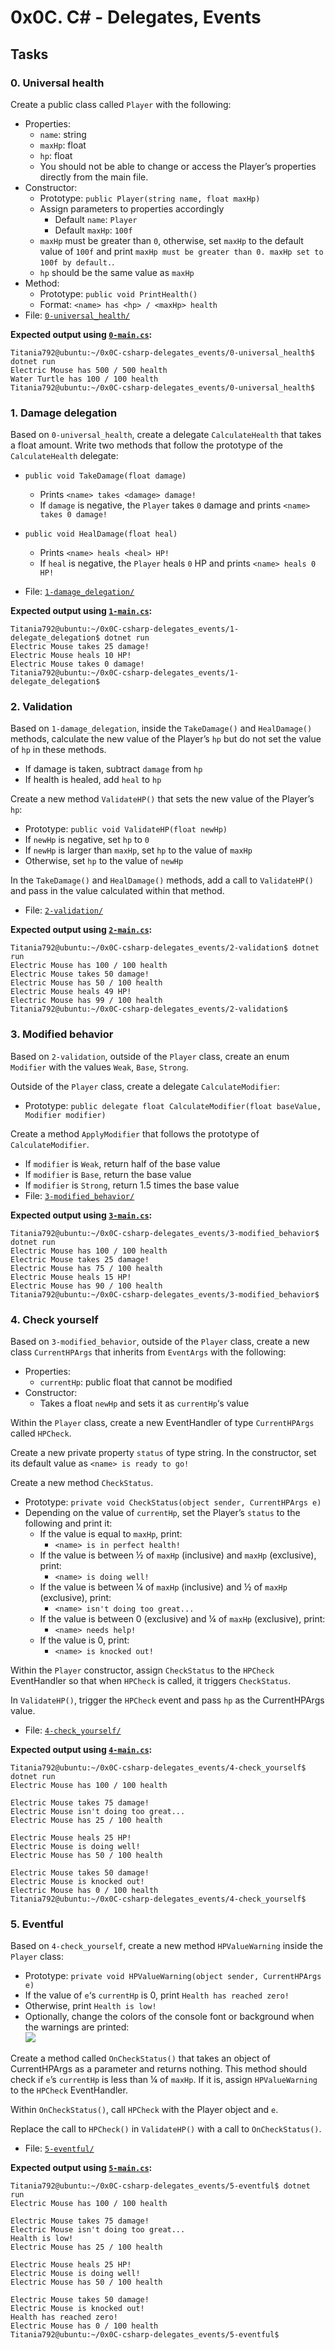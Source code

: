 # 0x0C. C# - Delegates, Events
## Tasks

### 0. Universal health
Create a public class called  `Player`  with the following:

-   Properties:
    -   `name`: string
    -   `maxHp`: float
    -   `hp`: float
    -   You should not be able to change or access the Player’s properties directly from the main file.
-   Constructor:
    -   Prototype:  `public Player(string name, float maxHp)`
    -   Assign parameters to properties accordingly
        -   Default  `name`:  `Player`
        -   Default  `maxHp`:  `100f`
    -   `maxHp`  must be greater than  `0`, otherwise, set  `maxHp`  to the default value of  `100f`  and print  `maxHp must be greater than 0. maxHp set to 100f by default.`.
    -   `hp`  should be the same value as  `maxHp`
-   Method:
    -   Prototype:  `public void PrintHealth()`
    -   Format:  `<name> has <hp> / <maxHp> health`
-   File:  [`0-universal_health/`](https://github.com/Titania792/holbertonschool-csharp/tree/main/0x0C-csharp-delegates_events/0-universal_health)

**Expected output using [`0-main.cs`](https://github.com/Titania792/holbertonschool-csharp/blob/main/0x0C-csharp-delegates_events/0-universal_health/0-main.cs):**
```
Titania792@ubuntu:~/0x0C-csharp-delegates_events/0-universal_health$ dotnet run
Electric Mouse has 500 / 500 health
Water Turtle has 100 / 100 health
Titania792@ubuntu:~/0x0C-csharp-delegates_events/0-universal_health$ 

```


### 1. Damage delegation

Based on  `0-universal_health`, create a delegate  `CalculateHealth`  that takes a float amount. Write two methods that follow the prototype of the  `CalculateHealth`  delegate:

-   `public void TakeDamage(float damage)`
    
    -   Prints  `<name> takes <damage> damage!`
    -   If  `damage`  is negative, the  `Player`  takes  `0`  damage and prints  `<name> takes 0 damage!`
-   `public void HealDamage(float heal)`
    
    -   Prints  `<name> heals <heal> HP!`
    -   If  `heal`  is negative, the  `Player`  heals  `0`  HP and prints  `<name> heals 0 HP!`
   -   File:  [`1-damage_delegation/`](https://github.com/Titania792/holbertonschool-csharp/tree/main/0x0C-csharp-delegates_events/1-damage_delegation)

**Expected output using [`1-main.cs`](https://github.com/Titania792/holbertonschool-csharp/blob/main/0x0C-csharp-delegates_events/1-damage_delegation/1-main.cs):**
```
Titania792@ubuntu:~/0x0C-csharp-delegates_events/1-delegate_delegation$ dotnet run
Electric Mouse takes 25 damage!
Electric Mouse heals 10 HP!
Electric Mouse takes 0 damage!
Titania792@ubuntu:~/0x0C-csharp-delegates_events/1-delegate_delegation$

```

### 2. Validation

Based on  `1-damage_delegation`, inside the  `TakeDamage()`  and  `HealDamage()`  methods, calculate the new value of the Player’s  `hp`  but do not set the value of  `hp`  in these methods.

-   If damage is taken, subtract  `damage`  from  `hp`
-   If health is healed, add  `heal`  to  `hp`

Create a new method  `ValidateHP()`  that sets the new value of the Player’s  `hp`:

-   Prototype:  `public void ValidateHP(float newHp)`
-   If  `newHp`  is negative, set  `hp`  to  `0`
-   If  `newHp`  is larger than  `maxHp`, set  `hp`  to the value of  `maxHp`
-   Otherwise, set  `hp`  to the value of  `newHp`

In the  `TakeDamage()`  and  `HealDamage()`  methods, add a call to  `ValidateHP()`  and pass in the value calculated within that method.
-   File:  [`2-validation/`](https://github.com/Titania792/holbertonschool-csharp/tree/main/0x0C-csharp-delegates_events/2-validation)

**Expected output using [`2-main.cs`](https://github.com/Titania792/holbertonschool-csharp/blob/main/0x0C-csharp-delegates_events/2-validation/2-main.cs):**
```
Titania792@ubuntu:~/0x0C-csharp-delegates_events/2-validation$ dotnet run
Electric Mouse has 100 / 100 health
Electric Mouse takes 50 damage!
Electric Mouse has 50 / 100 health
Electric Mouse heals 49 HP!
Electric Mouse has 99 / 100 health
Titania792@ubuntu:~/0x0C-csharp-delegates_events/2-validation$ 

```

### 3. Modified behavior

Based on  `2-validation`, outside of the  `Player`  class, create an enum  `Modifier`  with the values  `Weak`,  `Base`,  `Strong`.

Outside of the  `Player`  class, create a delegate  `CalculateModifier`:

-   Prototype:  `public delegate float CalculateModifier(float baseValue, Modifier modifier)`

Create a method  `ApplyModifier`  that follows the prototype of  `CalculateModifier`.

-   If  `modifier`  is  `Weak`, return half of the base value
-   If  `modifier`  is  `Base`, return the base value
-   If  `modifier`  is  `Strong`, return 1.5 times the base value
-   File:  [`3-modified_behavior/`](https://github.com/Titania792/holbertonschool-csharp/tree/main/0x0C-csharp-delegates_events/3-modified_behavior)

**Expected output using [`3-main.cs`](https://github.com/Titania792/holbertonschool-csharp/blob/main/0x0C-csharp-delegates_events/3-modified_behavior/3-main.cs):**
```
Titania792@ubuntu:~/0x0C-csharp-delegates_events/3-modified_behavior$ dotnet run
Electric Mouse has 100 / 100 health
Electric Mouse takes 25 damage!
Electric Mouse has 75 / 100 health
Electric Mouse heals 15 HP!
Electric Mouse has 90 / 100 health
Titania792@ubuntu:~/0x0C-csharp-delegates_events/3-modified_behavior$

```

### 4. Check yourself

Based on  `3-modified_behavior`, outside of the  `Player`  class, create a new class  `CurrentHPArgs`  that inherits from  `EventArgs`  with the following:

-   Properties:
    -   `currentHp`: public float that cannot be modified
-   Constructor:
    -   Takes a float  `newHp`  and sets it as  `currentHp`‘s value

Within the  `Player`  class, create a new EventHandler of type  `CurrentHPArgs`  called  `HPCheck`.

Create a new private property  `status`  of type string. In the constructor, set its default value as  `<name> is ready to go!`

Create a new method  `CheckStatus`.

-   Prototype:  `private void CheckStatus(object sender, CurrentHPArgs e)`
-   Depending on the value of  `currentHp`, set the Player’s  `status`  to the following and print it:
    -   If the value is equal to  `maxHp`, print:
        -   `<name> is in perfect health!`
    -   If the value is between ½ of  `maxHp`  (inclusive) and  `maxHp`  (exclusive), print:
        -   `<name> is doing well!`
    -   If the value is between ¼ of  `maxHp`  (inclusive) and ½ of  `maxHp`  (exclusive), print:
        -   `<name> isn't doing too great...`
    -   If the value is between 0 (exclusive) and ¼ of  `maxHp`  (exclusive), print:
        -   `<name> needs help!`
    -   If the value is 0, print:
        -   `<name> is knocked out!`

Within the  `Player`  constructor, assign  `CheckStatus`  to the  `HPCheck`  EventHandler so that when  `HPCheck`  is called, it triggers  `CheckStatus`.

In  `ValidateHP()`, trigger the  `HPCheck`  event and pass  `hp`  as the CurrentHPArgs value.
-   File:  [`4-check_yourself/`](https://github.com/Titania792/holbertonschool-csharp/tree/main/0x0C-csharp-delegates_events/4-check_yourself)

**Expected output using [`4-main.cs`](https://github.com/Titania792/holbertonschool-csharp/blob/main/0x0C-csharp-delegates_events/4-check_yourself/4-main.cs):**
```
Titania792@ubuntu:~/0x0C-csharp-delegates_events/4-check_yourself$ dotnet run
Electric Mouse has 100 / 100 health

Electric Mouse takes 75 damage!
Electric Mouse isn't doing too great...
Electric Mouse has 25 / 100 health

Electric Mouse heals 25 HP!
Electric Mouse is doing well!
Electric Mouse has 50 / 100 health

Electric Mouse takes 50 damage!
Electric Mouse is knocked out!
Electric Mouse has 0 / 100 health
Titania792@ubuntu:~/0x0C-csharp-delegates_events/4-check_yourself$

```

### 5. Eventful

Based on  `4-check_yourself`, create a new method  `HPValueWarning`  inside the  `Player`  class:

-   Prototype:  `private void HPValueWarning(object sender, CurrentHPArgs e)`
-   If the value of  `e`‘s  `currentHp`  is 0, print  `Health has reached zero!`
-   Otherwise, print  `Health is low!`
-   Optionally, change the colors of the console font or background when the warnings are printed:  
    ![](https://s3.eu-west-3.amazonaws.com/hbtn.intranet/uploads/medias/2018/11/ceba84db5ed23fbd2aa5.png?X-Amz-Algorithm=AWS4-HMAC-SHA256&X-Amz-Credential=AKIA4MYA5JM5DUTZGMZG%2F20230318%2Feu-west-3%2Fs3%2Faws4_request&X-Amz-Date=20230318T012503Z&X-Amz-Expires=86400&X-Amz-SignedHeaders=host&X-Amz-Signature=e49ce5a331d76c57ef0d466afe236145059c8353034588f1c807af8d773f0f1e)

Create a method called  `OnCheckStatus()`  that takes an object of CurrentHPArgs as a parameter and returns nothing. This method should check if  `e`’s  `currentHp`  is less than ¼ of  `maxHp`. If it is, assign  `HPValueWarning`  to the  `HPCheck`  EventHandler.

Within  `OnCheckStatus()`, call  `HPCheck`  with the Player object and  `e`.

Replace the call to  `HPCheck()`  in  `ValidateHP()`  with a call to  `OnCheckStatus()`.
-   File:  [`5-eventful/`](https://github.com/Titania792/holbertonschool-csharp/tree/main/0x0C-csharp-delegates_events/5-eventful)

**Expected output using [`5-main.cs`](https://github.com/Titania792/holbertonschool-csharp/blob/main/0x0C-csharp-delegates_events/5-eventful/5-main.cs):**
```
Titania792@ubuntu:~/0x0C-csharp-delegates_events/5-eventful$ dotnet run
Electric Mouse has 100 / 100 health

Electric Mouse takes 75 damage!
Electric Mouse isn't doing too great...
Health is low!
Electric Mouse has 25 / 100 health

Electric Mouse heals 25 HP!
Electric Mouse is doing well!
Electric Mouse has 50 / 100 health

Electric Mouse takes 50 damage!
Electric Mouse is knocked out!
Health has reached zero!
Electric Mouse has 0 / 100 health
Titania792@ubuntu:~/0x0C-csharp-delegates_events/5-eventful$

```
